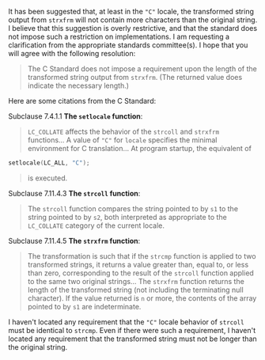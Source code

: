 It has been suggested that, at least in the `"C"` locale, the transformed string
output from `strxfrm` will not contain more characters than the original string.
I believe that this suggestion is overly restrictive, and that the standard does
not impose such a restriction on implementations. I am requesting a
clarification from the appropriate standards committee(s). I hope that you will
agree with the following resolution:

> The C Standard does not impose a requirement upon the length of the transformed
> string output from `strxfrm`. (The returned value does indicate the necessary
> length.)

Here are some citations from the C Standard:

Subclause 7.4.1.1 **The `setlocale` function**:

> `LC_COLLATE` affects the behavior of the `strcoll` and `strxfrm` functions... A
> value of `"C"` for `locale` specifies the minimal environment for C
> translation... At program startup, the equivalent of

```c
setlocale(LC_ALL, "C");
```
> is executed.

Subclause 7.11.4.3 **The `strcoll` function**:

> The `strcoll` function compares the string pointed to by `s1` to the string
> pointed to by `s2`, both interpreted as appropriate to the `LC_COLLATE` category
> of the current locale.

Subclause 7.11.4.5 **The `strxfrm` function**:

> The transformation is such that if the `strcmp` function is applied to two
> transformed strings, it returns a value greater than, equal to, or less than
> zero, corresponding to the result of the `strcoll` function applied to the same
> two original strings... The `strxfrm` function returns the length of the
> transformed string (not including the terminating null character). If the value
> returned is `n` or more, the contents of the array pointed to by `s1` are
> indeterminate.

I haven't located any requirement that the `"C"` locale behavior of `strcoll`
must be identical to `strcmp`. Even if there were such a requirement, I haven't
located any requirement that the transformed string must not be longer than the
original string.
